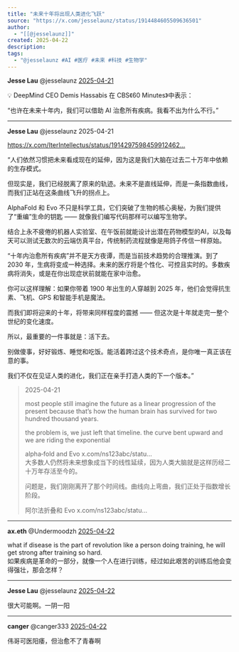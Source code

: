 ```yaml
---
title: "未来十年将出现人类进化飞跃"
source: "https://x.com/jesselaunz/status/1914484605509636501"
author:
  - "[[@jesselaunz]]"
created: 2025-04-22
description:
tags:
  - "@jesselaunz #AI #医疗 #未来 #科技 #生物学"
---
```

**Jesse Lau** @jesselaunz [2025-04-21](https://x.com/jesselaunz/status/1914458306288214026)

💡 DeepMind CEO Demis Hassabis 在 CBS《60 Minutes》中表示：

“也许在未来十年内，我们可以借助 AI 治愈所有疾病。我看不出为什么不行。”

---

**Jesse Lau** @jesselaunz 2025-04-21

https://x.com/IterIntellectus/status/1914297598459912462…

“人们依然习惯把未来看成现在的延伸，因为这是我们大脑在过去二十万年中依赖的生存模式。  
  
但现实是，我们已经脱离了原来的轨迹。未来不是直线延伸，而是一条指数曲线，而我们正站在这条曲线飞升的拐点上。  
  
AlphaFold 和 Evo 不只是科学工具，它们突破了生物的核心奥秘，为我们提供了“重编”生命的钥匙 —— 就像我们编写代码那样可以编写生物学。  
  
结合上永不疲倦的机器人实验室、在午饭前就能设计出潜在药物模型的AI，以及每天可以测试无数次的云端仿真平台，传统制药流程就像是用鸽子传信一样原始。  
  
“十年内治愈所有疾病”并不是天方夜谭，而是当前技术趋势的合理推演。到了 2030 年，生病将变成一种选择。未来的医疗将是个性化、可控且实时的。多数疾病将消失，或是在你出现症状前就能在家中治愈。  
  
你可以这样理解：如果你带着 1900 年出生的人穿越到 2025 年，他们会觉得抗生素、飞机、GPS 和智能手机是魔法。  
  
而我们即将迎来的十年，将带来同样程度的震撼 —— 但这次是十年就走完一整个世纪的变化速度。  
  
所以，最重要的一件事就是：活下去。  
  
别做傻事，好好锻炼、睡觉和吃饭。能活着跨过这个技术奇点，是你唯一真正该在意的事。  
  
我们不仅在见证人类的进化，我们正在亲手打造人类的下一个版本。”

> 2025-04-21
> 
> most people still imagine the future as a linear progression of the present because that’s how the human brain has survived for two hundred thousand years.
> 
> the problem is, we just left that timeline. the curve bent upward and we are riding the exponential
> 
> alpha‑fold and Evo x.com/ns123abc/statu…  
> 大多数人仍然将未来想象成当下的线性延续，因为人类大脑就是这样历经二十万年存活至今的。
> 
> 问题是，我们刚刚离开了那个时间线。曲线向上弯曲，我们正处于指数增长阶段。
> 
> 阿尔法折叠和 Evo x.com/ns123abc/statu…

---

**ax.eth** @Undermoodzh [2025-04-22](https://x.com/Undermoodzh/status/1914524521601884504)

what if disease is the part of revolution like a person doing training, he will get strong after training so hard.  
如果疾病是革命的一部分，就像一个人在进行训练，经过如此艰苦的训练后他会变得强壮，那会怎样？

---

**Jesse Lau** @jesselaunz [2025-04-22](https://x.com/jesselaunz/status/1914550757212479638)

很大可能啊。一阴一阳

---

**canger** @canger333 [2025-04-22](https://x.com/canger333/status/1914518508693807252)

伟哥可医阳痿，但治愈不了青春啊